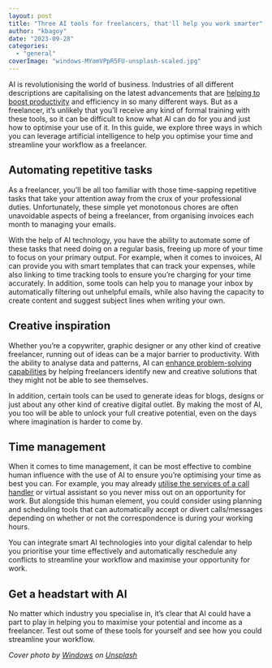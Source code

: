 ```yaml
---
layout: post
title: "Three AI tools for freelancers, that'll help you work smarter"
author: "kbagoy"
date: "2023-09-28"
categories: 
  - "general"
coverImage: "windows-MYomVPpR5FU-unsplash-scaled.jpg"
---
```


AI is revolutionising the world of business. Industries of all different descriptions are capitalising on the latest advancements that are [helping to boost productivity](https://www.linkedin.com/pulse/boosting-productivity-ai-how-artificial-intelligence-changing-jean/) and efficiency in so many different ways. But as a freelancer, it’s unlikely that you’ll receive any kind of formal training with these tools, so it can be difficult to know what AI can do for you and just how to optimise your use of it. In this guide, we explore three ways in which you can leverage artificial intelligence to help you optimise your time and streamline your workflow as a freelancer.

## Automating repetitive tasks

As a freelancer, you’ll be all too familiar with those time-sapping repetitive tasks that take your attention away from the crux of your professional duties. Unfortunately, these simple yet monotonous chores are often unavoidable aspects of being a freelancer, from organising invoices each month to managing your emails.

With the help of AI technology, you have the ability to automate some of these tasks that need doing on a regular basis, freeing up more of your time to focus on your primary output. For example, when it comes to invoices, AI can provide you with smart templates that can track your expenses, while also linking to time tracking tools to ensure you’re charging for your time accurately. In addition, some tools can help you to manage your inbox by automatically filtering out unhelpful emails, while also having the capacity to create content and suggest subject lines when writing your own.

## Creative inspiration

Whether you’re a copywriter, graphic designer or any other kind of creative freelancer, running out of ideas can be a major barrier to productivity. With the ability to analyse data and patterns, AI can [enhance problem-solving capabilities](https://www.forbes.com/sites/benjaminlaker/2022/08/24/how-leaders-are-using-ai-as-a-problem-solving-tool/) by helping freelancers identify new and creative solutions that they might not be able to see themselves.

In addition, certain tools can be used to generate ideas for blogs, designs or just about any other kind of creative digital outlet. By making the most of AI, you too will be able to unlock your full creative potential, even on the days where imagination is harder to come by.

## Time management

When it comes to time management, it can be most effective to combine human influence with the use of AI to ensure you’re optimising your time as best you can. For example, you may already [utilise the services of a call handler](https://www.jam.co.uk/call-handling-services/) or virtual assistant so you never miss out on an opportunity for work. But alongside this human element, you could consider using planning and scheduling tools that can automatically accept or divert calls/messages depending on whether or not the correspondence is during your working hours.

You can integrate smart AI technologies into your digital calendar to help you prioritise your time effectively and automatically reschedule any conflicts to streamline your workflow and maximise your opportunity for work.

## Get a headstart with AI

No matter which industry you specialise in, it’s clear that AI could have a part to play in helping you to maximise your potential and income as a freelancer. Test out some of these tools for yourself and see how you could streamline your workflow.

_Cover photo by [Windows](https://unsplash.com/@windows?utm_source=unsplash&utm_medium=referral&utm_content=creditCopyText) on [Unsplash](https://unsplash.com/photos/MYomVPpR5FU?utm_source=unsplash&utm_medium=referral&utm_content=creditCopyText)_
